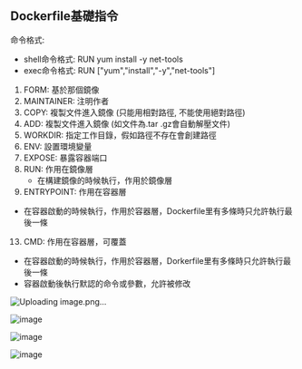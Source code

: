 <H2>Dockerfile基礎指令</H2>

命令格式:
- shell命令格式: RUN yum install -y net-tools
- exec命令格式: RUN ["yum","install","-y","net-tools"]

1. FORM: 基於那個鏡像
2. MAINTAINER: 注明作者
4. COPY: 複製文件進入鏡像 (只能用相對路徑, 不能使用絕對路徑)
5. ADD: 複製文件進入鏡像 (如文件為.tar .gz會自動解壓文件)
6. WORKDIR: 指定工作目錄，假如路徑不存在會創建路徑
7. ENV: 設置環境變量
8. EXPOSE: 暴露容器端口
9. RUN: 作用在鏡像層
   - 在構建鏡像的時候執行，作用於鏡像層
11. ENTRYPOINT: 作用在容器層
   - 在容器啟動的時候執行，作用於容器層，Dockerfile里有多條時只允許執行最後一條
13. CMD: 作用在容器層，可覆蓋
   - 在容器啟動的時候執行，作用於容器層，Dorkerfile里有多條時只允許執行最後一條
   - 容器啟動後執行默認的命令或參數，允許被修改


![Uploading image.png…]()


![image](https://github.com/user-attachments/assets/bdabae74-16be-4eae-8844-e641422ec6f4)

![image](https://github.com/user-attachments/assets/7f4267ee-de0a-434e-8696-8c3ddab85252)

![image](https://github.com/user-attachments/assets/b434069c-850a-49af-9638-39afde49f6d8)

